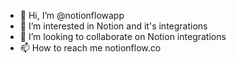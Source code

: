 - 👋 Hi, I’m @notionflowapp
- 👀 I’m interested in Notion and it's integrations
- 💞️ I’m looking to collaborate on Notion integrations
- 📫 How to reach me notionflow.co

<!---
notionflowapp/notionflowapp is a ✨ special ✨ repository because its `README.md` (this file) appears on your GitHub profile.
You can click the Preview link to take a look at your changes.
--->
